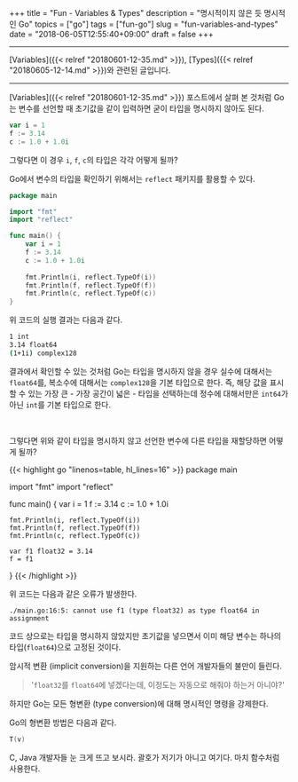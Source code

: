 +++
title = "Fun - Variables & Types"
description = "명시적이지 않은 듯 명시적인 Go"
topics = ["go"]
tags = ["fun-go"]
slug = "fun-variables-and-types"
date = "2018-06-05T12:55:40+09:00"
draft = false
+++

---

[Variables]({{< relref "20180601-12-35.md" >}}), [Types]({{< relref "20180605-12-14.md" >}})와 관련된 글입니다.

---

[Variables]({{< relref "20180601-12-35.md" >}}) 포스트에서 살펴 본 것처럼 Go는 변수를 선언할 때 초기값을 같이 입력하면 굳이 타입을 명시하지 않아도 된다.

```go
var i = 1
f := 3.14
c := 1.0 + 1.0i
```

그렇다면 이 경우 `i`, `f`, `c`의 타입은 각각 어떻게 될까?

Go에서 변수의 타입을 확인하기 위해서는 `reflect` 패키지를 활용할 수 있다.

```go
package main

import "fmt"
import "reflect"

func main() {
    var i = 1
    f := 3.14
    c := 1.0 + 1.0i
    
    fmt.Println(i, reflect.TypeOf(i))
    fmt.Println(f, reflect.TypeOf(f))
    fmt.Println(c, reflect.TypeOf(c))
}
```

위 코드의 실행 결과는 다음과 같다.

```bash
1 int
3.14 float64
(1+1i) complex128
```

결과에서 확인할 수 있는 것처럼 Go는 타입을 명시하지 않을 경우 실수에 대해서는 `float64`를, 복소수에 대해서는 `complex128`을 기본 타입으로 한다. 즉, 해당 값을 표시할 수 있는 가장 큰 - 가장 공간이 넓은 - 타입을 선택하는데 정수에 대해서만은 `int64`가 아닌 `int`를 기본 타입으로 한다.

<br>

그렇다면 위와 같이 타입을 명시하지 않고 선언한 변수에 다른 타입을 재할당하면 어떻게 될까?

{{< highlight go "linenos=table, hl_lines=16" >}}
package main

import "fmt"
import "reflect"

func main() {
    var i = 1
    f := 3.14
    c := 1.0 + 1.0i
    
    fmt.Println(i, reflect.TypeOf(i))
    fmt.Println(f, reflect.TypeOf(f))
    fmt.Println(c, reflect.TypeOf(c))
    
    var f1 float32 = 3.14
    f = f1
}
{{< /highlight >}}

위 코드는 다음과 같은 오류가 발생한다.

```
./main.go:16:5: cannot use f1 (type float32) as type float64 in assignment
```

코드 상으로는 타입을 명시하지 않았지만 초기값을 넣으면서 이미 해당 변수는 하나의 타입(`float64`)으로 고정된 것이다. 

암시적 변환 (implicit conversion)을 지원하는 다른 언어 개발자들의 불만이 들린다.

> '`float32`를 `float64`에 넣겠다는데, 이정도는 자동으로 해줘야 하는거 아니야?'

하지만 Go는 모든 형변환 (type conversion)에 대해 명시적인 명령을 강제한다.

Go의 형변환 방법은 다음과 같다.

```go
T(v)
```

C, Java 개발자들 눈 크게 뜨고 보시라. 괄호가 저기가 아니고 여기다. 마치 함수처럼 사용한다.

